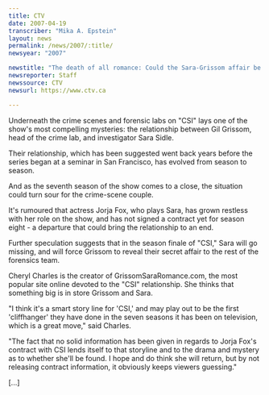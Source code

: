 ```yaml
---
title: CTV
date: 2007-04-19
transcriber: "Mika A. Epstein"
layout: news
permalink: /news/2007/:title/
newsyear: "2007"

newstitle: "The death of all romance: Could the Sara-Grissom affair be over?"
newsreporter: Staff
newssource: CTV
newsurl: https://www.ctv.ca

---
```


Underneath the crime scenes and forensic labs on "CSI" lays one of the show's most compelling mysteries: the relationship between Gil Grissom, head of the crime lab, and investigator Sara Sidle.

Their relationship, which has been suggested went back years before the series began at a seminar in San Francisco, has evolved from season to season.

And as the seventh season of the show comes to a close, the situation could turn sour for the crime-scene couple.

It's rumoured that actress Jorja Fox, who plays Sara, has grown restless with her role on the show, and has not signed a contract yet for season eight - a departure that could bring the relationship to an end.

Further speculation suggests that in the season finale of "CSI," Sara will go missing, and will force Grissom to reveal their secret affair to the rest of the forensics team.

Cheryl Charles is the creator of GrissomSaraRomance.com, the most popular site online devoted to the "CSI" relationship. She thinks that something big is in store Grissom and Sara.

"I think it's a smart story line for 'CSI,' and may play out to be the first 'cliffhanger' they have done in the seven seasons it has been on television, which is a great move," said Charles.

"The fact that no solid information has been given in regards to Jorja Fox's contract with CSI lends itself to that storyline and to the drama and mystery as to whether she'll be found. I hope and do think she will return, but by not releasing contract information, it obviously keeps viewers guessing."

[...]
